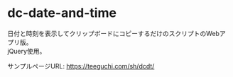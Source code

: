 # dc-date-and-time  
日付と時刻を表示してクリップボードにコピーするだけのスクリプトのWebアプリ版。  
jQuery使用。

サンプルページURL: https://teeguchi.com/sh/dcdt/
